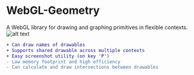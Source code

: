 # WebGL-Geometry
A WebGL library for drawing and graphing primitives in flexible contexts.
![alt text](https://image.ibb.co/f9pEhJ/2018_07_06_1.png)
```diff
+ Can draw names of drawables
+ Supports shared drawable across multiple contexts
+ Easy screenshot utility (on key 'P')
- Low memory footprint and high efficiency
- Can calculate and draw intersections between drawables
```
